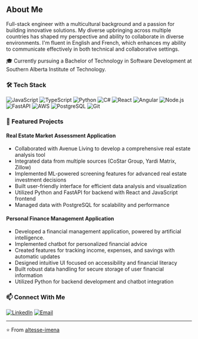 ## About Me
Full-stack engineer with a multicultural background and a passion for building innovative solutions. My diverse upbringing across multiple countries has shaped my perspective and ability to collaborate in diverse environments. I'm fluent in English and French, which enhances my ability to communicate effectively in both technical and collaborative settings.

🎓 Currently pursuing a Bachelor of Technology in Software Development at Southern Alberta Institute of Technology.


### 🛠️ Tech Stack
![JavaScript](https://img.shields.io/badge/-JavaScript-F7DF1E?style=flat&logo=JavaScript&logoColor=black)
![TypeScript](https://img.shields.io/badge/-TypeScript-3178C6?style=flat&logo=TypeScript&logoColor=white)
![Python](https://img.shields.io/badge/-Python-3776AB?style=flat&logo=Python&logoColor=white)
![C#](https://img.shields.io/badge/-C%23-239120?style=flat&logo=c-sharp&logoColor=white)
![React](https://img.shields.io/badge/-React-61DAFB?style=flat&logo=react&logoColor=black)
![Angular](https://img.shields.io/badge/-Angular-DD0031?style=flat&logo=angular&logoColor=white)
![Node.js](https://img.shields.io/badge/-Node.js-339933?style=flat&logo=node.js&logoColor=white)
![FastAPI](https://img.shields.io/badge/-FastAPI-009688?style=flat&logo=fastapi&logoColor=white)
![AWS](https://img.shields.io/badge/-AWS-232F3E?style=flat&logo=amazon-aws&logoColor=white)
![PostgreSQL](https://img.shields.io/badge/-PostgreSQL-336791?style=flat&logo=postgresql&logoColor=white)
![Git](https://img.shields.io/badge/-Git-F05032?style=flat&logo=git&logoColor=white)

### 🚀 Featured Projects

#### Real Estate Market Assessment Application
- Collaborated with Avenue Living to develop a comprehensive real estate analysis tool
- Integrated data from multiple sources (CoStar Group, Yardi Matrix, Zillow)
- Implemented ML-powered screening features for advanced real estate investment decisions
- Built user-friendly interface for efficient data analysis and visualization
- Utilized Python and FastAPI for backend with React and JavaScript frontend
- Managed data with PostgreSQL for scalability and performance

#### Personal Finance Management Application
- Developed a financial management application, powered by artificial intelligence.
- Implemented chatbot for personalized financial advice
- Created features for tracking income, expenses, and savings with automatic updates
- Designed intuitive UI focused on accessibility and financial literacy
- Built robust data handling for secure storage of user financial information
- Utilized Python for backend development and chatbot integration

### 📫 Connect With Me
[![LinkedIn](https://img.shields.io/badge/-LinkedIn-0077B5?style=flat&logo=LinkedIn&logoColor=white)](https://linkedin.com/in/altesse-imena)
[![Email](https://img.shields.io/badge/-Email-D14836?style=flat&logo=Gmail&logoColor=white)](mailto:imenaltesse@gmail.com)

---
⭐️ From [altesse-imena](https://github.com/altesse-imena)
